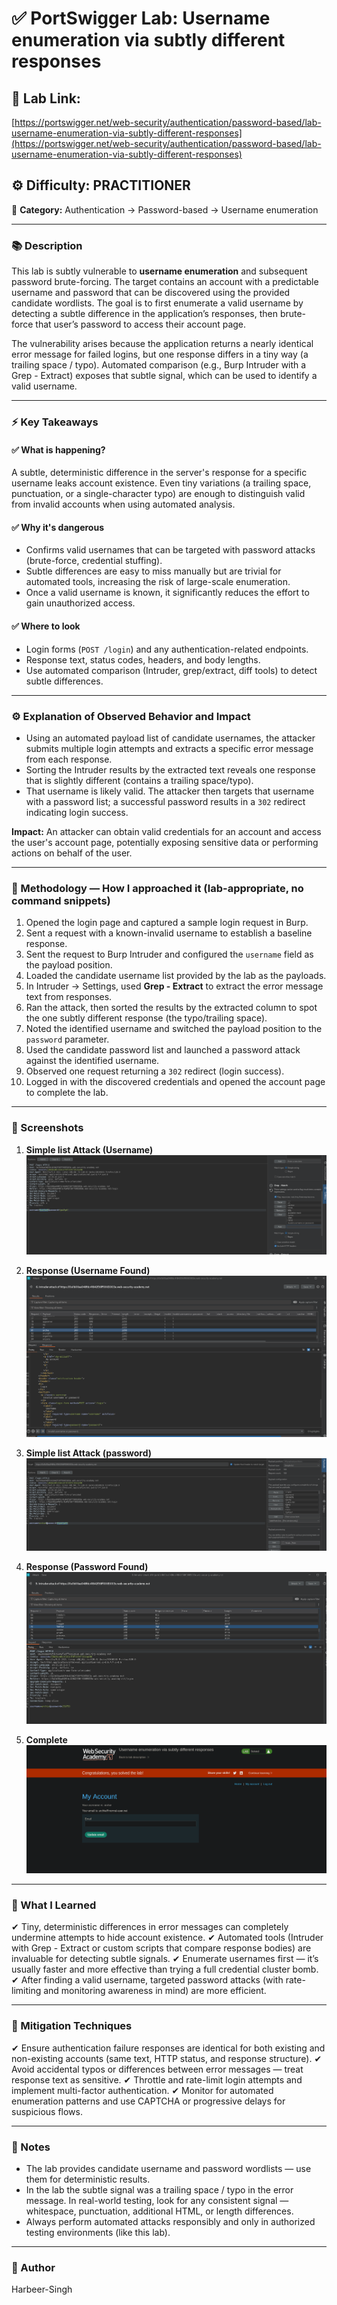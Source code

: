 # ✅ **PortSwigger Lab: Username enumeration via subtly different responses**

## 🔗 **Lab Link:**

[https://portswigger.net/web-security/authentication/password-based/lab-username-enumeration-via-subtly-different-responses](https://portswigger.net/web-security/authentication/password-based/lab-username-enumeration-via-subtly-different-responses)

## ⚙️ **Difficulty:** PRACTITIONER

📂 **Category:** Authentication → Password-based → Username enumeration

---

### 📚 **Description**

This lab is subtly vulnerable to **username enumeration** and subsequent password brute-forcing. The target contains an account with a predictable username and password that can be discovered using the provided candidate wordlists. The goal is to first enumerate a valid username by detecting a subtle difference in the application’s responses, then brute-force that user’s password to access their account page.

The vulnerability arises because the application returns a nearly identical error message for failed logins, but one response differs in a tiny way (a trailing space / typo). Automated comparison (e.g., Burp Intruder with a Grep - Extract) exposes that subtle signal, which can be used to identify a valid username.

---

### ⚡ **Key Takeaways**

#### ✅ What is happening?

A subtle, deterministic difference in the server's response for a specific username leaks account existence. Even tiny variations (a trailing space, punctuation, or a single-character typo) are enough to distinguish valid from invalid accounts when using automated analysis.

#### ✅ Why it's dangerous

* Confirms valid usernames that can be targeted with password attacks (brute-force, credential stuffing).
* Subtle differences are easy to miss manually but are trivial for automated tools, increasing the risk of large-scale enumeration.
* Once a valid username is known, it significantly reduces the effort to gain unauthorized access.

#### ✅ Where to look

* Login forms (`POST /login`) and any authentication-related endpoints.
* Response text, status codes, headers, and body lengths.
* Use automated comparison (Intruder, grep/extract, diff tools) to detect subtle differences.

---

### ⚙️ **Explanation of Observed Behavior and Impact**

* Using an automated payload list of candidate usernames, the attacker submits multiple login attempts and extracts a specific error message from each response.
* Sorting the Intruder results by the extracted text reveals one response that is slightly different (contains a trailing space/typo).
* That username is likely valid. The attacker then targets that username with a password list; a successful password results in a `302` redirect indicating login success.

**Impact:** An attacker can obtain valid credentials for an account and access the user's account page, potentially exposing sensitive data or performing actions on behalf of the user.

---

### 🧪 Methodology — How I approached it (lab-appropriate, no command snippets)

1. Opened the login page and captured a sample login request in Burp.
2. Sent a request with a known-invalid username to establish a baseline response.
3. Sent the request to Burp Intruder and configured the `username` field as the payload position.
4. Loaded the candidate username list provided by the lab as the payloads.
5. In Intruder → Settings, used **Grep - Extract** to extract the error message text from responses.
6. Ran the attack, then sorted the results by the extracted column to spot the one subtly different response (the typo/trailing space).
7. Noted the identified username and switched the payload position to the `password` parameter.
8. Used the candidate password list and launched a password attack against the identified username.
9. Observed one request returning a `302` redirect (login success).
10. Logged in with the discovered credentials and opened the account page to complete the lab.

---

### 📸 Screenshots 

1. **Simple list Attack (Username)**
   ![Intercepted Request](https://github.com/Harbeer-Singh/Portswigger-Labs/blob/main/AUTHENTICATION%20BYPASS/LAB-2/images/1.png)

2. **Response (Username Found)**
  ![Intercepted Request](https://github.com/Harbeer-Singh/Portswigger-Labs/blob/main/AUTHENTICATION%20BYPASS/LAB-2/images/2.png)

3. **Simple list Attack (password)**
   ![Intercepted Request](https://github.com/Harbeer-Singh/Portswigger-Labs/blob/main/AUTHENTICATION%20BYPASS/LAB-2/images/3.png)

4. **Response (Password Found)**
   ![Intercepted Request](https://github.com/Harbeer-Singh/Portswigger-Labs/blob/main/AUTHENTICATION%20BYPASS/LAB-2/images/4.png)

5. **Complete**
   ![Intercepted Request](https://github.com/Harbeer-Singh/Portswigger-Labs/blob/main/AUTHENTICATION%20BYPASS/LAB-2/images/5.png)

---

### 📝 What I Learned

✔ Tiny, deterministic differences in error messages can completely undermine attempts to hide account existence.
✔ Automated tools (Intruder with Grep - Extract or custom scripts that compare response bodies) are invaluable for detecting subtle signals.
✔ Enumerate usernames first — it’s usually faster and more effective than trying a full credential cluster bomb.
✔ After finding a valid username, targeted password attacks (with rate-limiting and monitoring awareness in mind) are more efficient.

---

### 🔐 Mitigation Techniques

✔ Ensure authentication failure responses are identical for both existing and non-existing accounts (same text, HTTP status, and response structure).
✔ Avoid accidental typos or differences between error messages — treat response text as sensitive.
✔ Throttle and rate-limit login attempts and implement multi-factor authentication.
✔ Monitor for automated enumeration patterns and use CAPTCHA or progressive delays for suspicious flows.

---

### 🧾 Notes

* The lab provides candidate username and password wordlists — use them for deterministic results.
* In the lab the subtle signal was a trailing space / typo in the error message. In real-world testing, look for any consistent signal — whitespace, punctuation, additional HTML, or length differences.
* Always perform automated attacks responsibly and only in authorized testing environments (like this lab).

---

### 👤 Author

Harbeer-Singh

